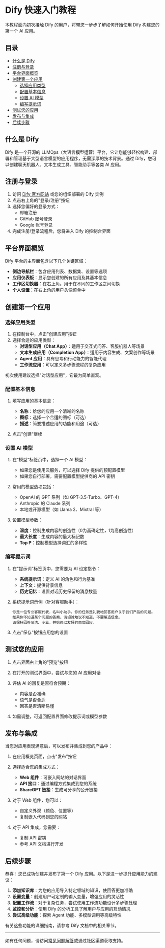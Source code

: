# Dify 快速入门教程

本教程面向初次接触 Dify 的用户，将带您一步步了解如何开始使用 Dify 构建您的第一个 AI 应用。

## 目录

- [什么是 Dify](#什么是-dify)
- [注册与登录](#注册与登录)
- [平台界面概览](#平台界面概览)
- [创建第一个应用](#创建第一个应用)
  - [选择应用类型](#选择应用类型)
  - [配置基本信息](#配置基本信息)
  - [设置 AI 模型](#设置-ai-模型)
  - [编写提示词](#编写提示词)
- [测试您的应用](#测试您的应用)
- [发布与集成](#发布与集成)
- [后续步骤](#后续步骤)

## 什么是 Dify

Dify 是一个开源的 LLMOps（大语言模型运营）平台，它让您能够轻松构建、部署和管理基于大型语言模型的应用程序，无需深厚的技术背景。通过 Dify，您可以创建聊天机器人、文本生成工具、智能助手等各类 AI 应用。

## 注册与登录

1. 访问 [Dify 官方网站](https://dify.ai) 或您的组织部署的 Dify 实例
2. 点击右上角的"登录/注册"按钮
3. 选择您偏好的登录方式：
   - 邮箱注册
   - GitHub 账号登录
   - Google 账号登录
4. 完成注册/登录流程后，您将进入 Dify 的控制台界面

## 平台界面概览

Dify 平台的主界面包含以下几个关键区域：

- **侧边导航栏**：包含应用列表、数据集、设置等选项
- **应用仪表板**：显示您创建的所有应用及其基本信息
- **工作区切换器**：在右上角，用于在不同的工作区之间切换
- **个人设置**：在右上角的用户头像菜单中

## 创建第一个应用

### 选择应用类型

1. 在控制台中，点击"创建应用"按钮
2. 选择合适的应用类型：
   - **对话型应用（Chat App）**：适用于交互式问答、客服机器人等场景
   - **文本生成应用（Completion App）**：适用于内容生成、文案创作等场景
   - **Agent 应用**：具有思考和行动能力的智能代理
   - **工作流应用**：可以定义多步骤流程的复杂应用

初次使用建议选择"对话型应用"，它最为简单直观。

### 配置基本信息

1. 填写应用的基本信息：
   - **名称**：给您的应用一个清晰的名称
   - **图标**：选择一个合适的图标（可选）
   - **描述**：简要描述应用的功能和用途（可选）

2. 点击"创建"继续

### 设置 AI 模型

1. 在"模型"标签页中，选择一个 AI 模型：
   - 如果您是使用云服务，可以选择 Dify 提供的预配置模型
   - 如果您自行部署，需要配置模型提供商的 API 密钥

2. 常用的模型选项包括：
   - OpenAI 的 GPT 系列（如 GPT-3.5-Turbo、GPT-4）
   - Anthropic 的 Claude 系列
   - 本地或开源模型（如 Llama 2、Mixtral 等）

3. 设置模型参数：
   - **温度**：控制生成内容的创造性（0为高确定性，1为高创造性）
   - **最大长度**：生成内容的最大标记数
   - **Top P**：控制模型选择词汇的多样性

### 编写提示词

1. 在"提示词"标签页中，您需要为 AI 设定指令：
   - **系统提示词**：定义 AI 的角色和行为基准
   - **上下文**：提供背景信息
   - **历史记忆**：设置对话历史保留的消息数量

2. 系统提示词示例（针对客服助手）：
   ```
   你是一位专业客服代表，名叫小助手。你的任务是礼貌地回答用户关于我们产品的问题。
   如果你不知道某个问题的答案，请坦诚地说不知道，不要编造信息。
   请保持回答简洁、专业，并始终以友好的态度回应。
   ```

3. 点击"保存"按钮应用您的设置

## 测试您的应用

1. 点击界面右上角的"预览"按钮
2. 在打开的测试界面中，尝试与您的 AI 应用对话
3. 评估 AI 的回复是否符合预期：
   - 内容是否准确
   - 语气是否合适
   - 回答是否清晰易懂

4. 如需调整，可返回配置界面修改提示词或模型参数

## 发布与集成

当您对应用表现满意后，可以发布并集成到您的产品中：

1. 在应用概览页面，点击"发布"按钮
2. 选择适合您的集成方式：
   - **Web 组件**：可嵌入网站的对话界面
   - **API 接口**：通过编程方式集成到您的系统
   - **ShareGPT 链接**：生成可分享的公开链接

3. 对于 Web 组件，您可以：
   - 自定义外观（颜色、位置等）
   - 复制嵌入代码到您的网站

4. 对于 API 集成，您需要：
   - 复制 API 密钥
   - 参考 API 文档进行开发

## 后续步骤

恭喜！您已成功创建并发布了第一个 Dify 应用。以下是进一步提升应用能力的建议：

1. **添加知识库**：为您的应用导入特定领域的知识，使回答更加准确
2. **设置变量**：创建用户可定制的输入变量，增强应用的灵活性
3. **配置工作流**：对于复杂任务，尝试使用工作流功能设计多步骤处理
4. **监控和分析**：使用 Dify 的分析工具了解用户与应用的互动情况
5. **尝试高级功能**：探索 Agent 功能、多模型调用等高级特性

有关这些功能的详细指南，请参考 Dify 文档中的相关章节。

---

如有任何问题，请访问[常见问题解答](常见问题解答.md)或通过社区渠道获取支持。 